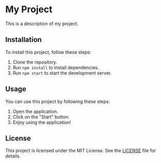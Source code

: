 # My Project

This is a description of my project.

## Installation

To install this project, follow these steps:

1. Clone the repository.
2. Run `npm install` to install dependencies.
3. Run `npm start` to start the development server.

## Usage

You can use this project by following these steps:

1. Open the application.
2. Click on the "Start" button.
3. Enjoy using the application!

## License

This project is licensed under the MIT License. See the [LICENSE](LICENSE) file for details.

